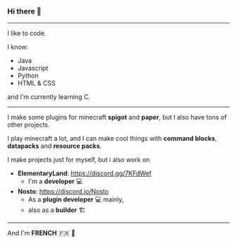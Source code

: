 ### Hi there 👋

***

I like to code.

I know:
- Java
- Javascript
- Python
- HTML & CSS

and I'm currently learning C.

***

I make some plugins for minecraft **spigot** and **paper**, but I also have tons of other projects.

I play minecraft a lot, and I can make cool things with **command blocks**, **datapacks** and **resource packs**.

I make projects just for myself, but i also work on
- **ElementaryLand**: https://discord.gg/7KFdWef
  - I'm a **developer** 💻
- **Nosto**: https://discord.io/Nosto
  - As a **plugin developer** 💻 mainly,
  - also as a **builder** 🏗️

***

And I'm **FRENCH** 🇫🇷 🥖

<!--
**itsRed-v2/itsRed-v2** is a ✨ _special_ ✨ repository because its `README.md` (this file) appears on your GitHub profile.

Here are some ideas to get you started:

- 🔭 I’m currently working on ...
- 🌱 I’m currently learning ...
- 👯 I’m looking to collaborate on ...
- 🤔 I’m looking for help with ...
- 💬 Ask me about ...
- 📫 How to reach me: ...
- 😄 Pronouns: ...
- ⚡ Fun fact: ...
-->
